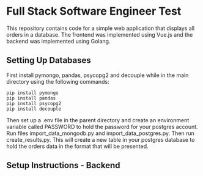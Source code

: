 # Full Stack Software Engineer Test
This repository contains code for a simple web application that displays all orders in a database. The frontend was implemented using Vue.js and the backend was implemented using Golang. 

## Setting Up Databases
First install pymongo, pandas, psycopg2 and decouple while in the main directory using the following commands:

```
pip install pymongo
pip install pandas
pip install psycopg2
pip install decouple
```

Then set up a .env file in the parent directory and create an environment variable called PASSWORD to hold the password for your postgres account. 
Run files import_data_mongodb.py and import_data_postgres.py. Then run create_results.py. This will create a new table in your postgres database to hold the orders data in the format that will be presented. 

## Setup Instructions - Backend
